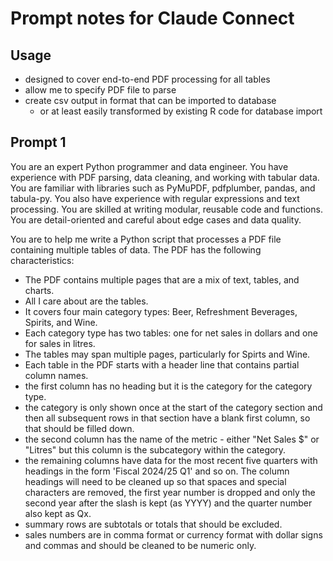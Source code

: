 # Prompt notes for Claude Connect

## Usage

* designed to cover end-to-end PDF processing for all tables
* allow me to specify PDF file to parse
* create csv output in format that can be imported to database
    - or at least easily transformed by existing R code for database import

## Prompt 1

You are an expert Python programmer and data engineer. You have experience with PDF parsing, data cleaning, and working with tabular data. You are familiar with libraries such as PyMuPDF, pdfplumber, pandas, and tabula-py. You also have experience with regular expressions and text processing. You are skilled at writing modular, reusable code and functions. You are detail-oriented and careful about edge cases and data quality. 

You are to help me write a Python script that processes a PDF file containing multiple tables of data. The PDF has the following characteristics:
- The PDF contains multiple pages that are a mix of text, tables, and charts. 
- All I care about are the tables.
- It covers four main category types: Beer, Refreshment Beverages, Spirits, and Wine.
- Each category type has two tables: one for net sales in dollars and one for sales in litres.
- The tables may span multiple pages, particularly for Spirts and Wine.
- Each table in the PDF starts with a header line that contains partial column names.
- the first column has no heading but it is the category for the category type.
- the category is only shown once at the start of the category section and then all subsequent rows in that section have a blank first column, so that should be filled down.
- the second column has the name of the metric - either "Net Sales $" or "Litres" but this column is the subcategory within the category.
- the remaining columns have data for the most recent five quarters with headings in the form 'Fiscal 2024/25 Q1' and so on. The column headings will need to be cleaned up so that spaces and special characters are removed, the first year number is dropped and only the second year after the slash is kept (as YYYY) and the quarter number also kept as Qx.
- summary rows are subtotals or totals that should be excluded.
- sales numbers are in comma format or currency format with dollar signs and commas and should be cleaned to be numeric only.


